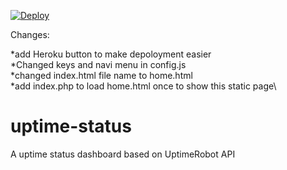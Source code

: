 [![Deploy](https://www.herokucdn.com/deploy/button.svg)](https://dashboard.heroku.com/new?template=https://github.com/51sec/uptime-status/master)

Changes:

*add Heroku button to make depoloyment easier\
*Changed keys and navi menu in config.js\
*changed index.html file name to home.html\
*add index.php to load home.html once to show this static page\



# uptime-status
 A uptime status dashboard based on UptimeRobot API
